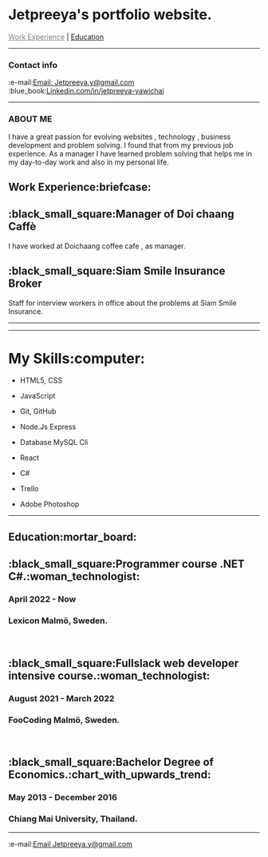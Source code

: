 # Jetpreeya's portfolio website.
<!DOCTYPE html>
<html lang="en" >
<head>
 
</head>

<body>
  <div class="navbar" id="myTopnav" >
    <a href="#c2", style = "color:gray; ">Work Experience</a>  |
    <a href="#c4">Education</a>
    <a href="javascript:void(0);" class="icon" onclick="myFunction()"></a>
  </div>
<hr>
<section class="contract"> 
    <div class="icon-bar" id="c3">
     <h3>Contact info </h3> 
        :e-mail:<a class="active" href="mailto: Jetpreeya.y@gmail.com"><i class="fa fa-envelope"></i>Email: Jetpreeya.y@gmail.com</a><br>
        :blue_book:<a href="https://www.linkedin.com/in/jetpreeya-yawichai-42009b144/"  target="_blank"><i class="fa fa-linkedin"></i>Linkedin.com/in/jetpreeya-yawichai</a><br>
      </div>
</section>
<hr>
   <h3>ABOUT ME </h3>
 <p>I have a great passion for evolving websites , technology , business development and problem solving.
  I found that from my previous job experience. As a manager I have learned problem solving that helps me in my day-to-day work and also in my personal life. 
</p>
    <section class="work-experince">
    <h1 id="c2">Work Experience:briefcase:</h1>
    <div class="timeline">
        <div class="container left">
          <div class="content">
            <h2>:black_small_square:Manager of Doi chaang Caffè</h2>
            <p> I have worked at Doichaang coffee cafe , as manager.<br></p>
          </div>
        </div>
        <div class="container">
          <div class="content">
            <h2>:black_small_square:Siam Smile Insurance Broker</h2>
            <p>Staff for interview workers in office about the problems at Siam Smile Insurance.</p>
          </div>
          <hr>
        </section> 
        <hr>
      <h1>My Skills:computer:</h1>
<ul>
<li><p>HTML5, CSS </p></li>
<div class="container">
  
</div>

<li><p>JavaScript</p></li>
<div class="container">
</div>

<li><p>Git, GitHub</p></li>
<div class="container"> 
</div>

<li><p>Node.Js Express</p></li>
<div class="container">
  
</div>
 <li><p>Database MySQL Cli </p></li>
<div class="container">
  
</div>    
<li><p>React</p></li>
<div class="container">
</div>
 
 <li><p>C#</p></li>
<div class="container">
</div>

<li><p>Trello</p></li>
<div class="container">  
</div>

<li><p>Adobe Photoshop</p></li>
<div class="container"> 
</div>
</ul>
<hr>
<section class="Education">
    <h1 id="c4">Education:mortar_board:</h1>
    <div class="timeline">
          <div class="container">
           <div class="content">
              <h2>:black_small_square:Programmer course .NET C#.:woman_technologist:</h2> <h3> April 2022 - Now</h3>
             <h3>Lexicon Malmö, Sweden.</h3> <br>
            </div>
            <div class="content">
              <h2>:black_small_square:Fullslack web developer intensive course.:woman_technologist:</h2> <h3> August 2021 - March 2022</h3>
             <h3>FooCoding Malmö, Sweden.</h3> <br>
           </div>
          <div class="container">
          <div class="content">
          <h2>  :black_small_square:Bachelor Degree of Economics.:chart_with_upwards_trend:</h2> <h3> May 2013 - December 2016</h3>
            <h3>Chiang Mai University, Thailand.</h3>
          </div>
        </div>
        </section>
  <hr>
  <section class="contract"> 
    <div class="icon-bar" id="c3">
        :e-mail:<a class="active" href="mailto: Jetpreeya.y@gmail.com"><i class="fa fa-envelope"></i>Email Jetpreeya.y@gmail.com</a><br>
       <br>
</html>
